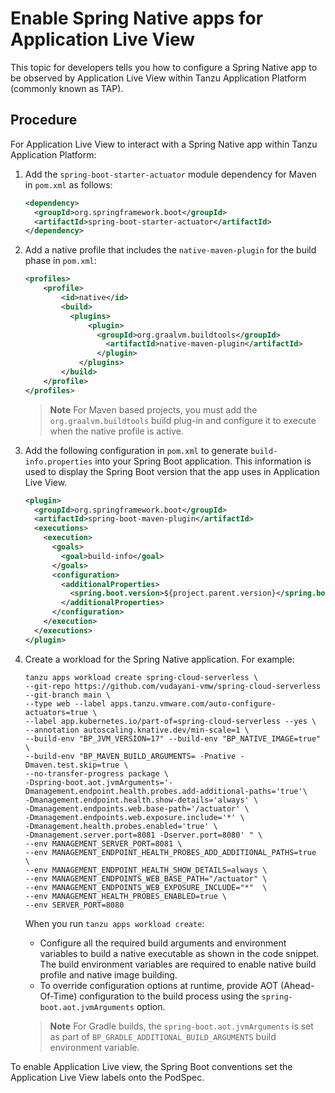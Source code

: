 # Enable Spring Native apps for Application Live View

This topic for developers tells you how to configure a Spring Native app to be observed by
Application Live View within Tanzu Application Platform (commonly known as TAP).

## <a id="procedure"></a>Procedure

For Application Live View to interact with a Spring Native app within Tanzu Application Platform:

1. Add the `spring-boot-starter-actuator` module dependency for Maven in `pom.xml` as follows:

    ```xml
    <dependency>
      <groupId>org.springframework.boot</groupId>
      <artifactId>spring-boot-starter-actuator</artifactId>
    </dependency>
    ```

1. Add a native profile that includes the `native-maven-plugin` for the build phase in `pom.xml`:

    ```xml
    <profiles>
        <profile>
            <id>native</id>
            <build>
              <plugins>
                  <plugin>
                    <groupId>org.graalvm.buildtools</groupId>
                      <artifactId>native-maven-plugin</artifactId>
                    </plugin>
                </plugins>
            </build>
        </profile>
    </profiles>
    ```

    >**Note** For Maven based projects, you must add the `org.graalvm.buildtools` build plug-in
    and configure it to execute when the native profile is active.

1. Add the following configuration in `pom.xml` to generate `build-info.properties` into your
Spring Boot application.
This information is used to display the Spring Boot version that the app uses in Application Live View.

    ```xml
    <plugin>
      <groupId>org.springframework.boot</groupId>
      <artifactId>spring-boot-maven-plugin</artifactId>
      <executions>
        <execution>
          <goals>
            <goal>build-info</goal>
          </goals>
          <configuration>
            <additionalProperties>
              <spring.boot.version>${project.parent.version}</spring.boot.version>
            </additionalProperties>
          </configuration>
        </execution>
      </executions>
    </plugin>
    ```

1. Create a workload for the Spring Native application. For example:

    ```console
    tanzu apps workload create spring-cloud-serverless \
    --git-repo https://github.com/vudayani-vmw/spring-cloud-serverless --git-branch main \
    --type web --label apps.tanzu.vmware.com/auto-configure-actuators=true \
    --label app.kubernetes.io/part-of=spring-cloud-serverless --yes \
    --annotation autoscaling.knative.dev/min-scale=1 \
    --build-env "BP_JVM_VERSION=17" --build-env "BP_NATIVE_IMAGE=true" \
    --build-env "BP_MAVEN_BUILD_ARGUMENTS= -Pnative -Dmaven.test.skip=true \
    --no-transfer-progress package \
    -Dspring-boot.aot.jvmArguments='-Dmanagement.endpoint.health.probes.add-additional-paths='true'\
    -Dmanagement.endpoint.health.show-details='always' \
    -Dmanagement.endpoints.web.base-path='/actuator' \
    -Dmanagement.endpoints.web.exposure.include='*' \
    -Dmanagement.health.probes.enabled='true' \
    -Dmanagement.server.port=8081 -Dserver.port=8080' " \
    --env MANAGEMENT_SERVER_PORT=8081 \
    --env MANAGEMENT_ENDPOINT_HEALTH_PROBES_ADD_ADDITIONAL_PATHS=true  \
    --env MANAGEMENT_ENDPOINT_HEALTH_SHOW_DETAILS=always \
    --env MANAGEMENT_ENDPOINTS_WEB_BASE_PATH="/actuator" \
    --env MANAGEMENT_ENDPOINTS_WEB_EXPOSURE_INCLUDE="*"  \
    --env MANAGEMENT_HEALTH_PROBES_ENABLED=true \
    --env SERVER_PORT=8080
    ```
    <!-- Can I break up the lines at sensible points with backslashes to make reading it easier? -->

    When you run `tanzu apps workload create`:

    - Configure all the required build arguments and environment variables to build a native
    executable as shown in the code snippet.
    The build environment variables are required to enable native build profile and native image building.
    - To override configuration options at runtime, provide AOT (Ahead-Of-Time) configuration
    to the build process using the `spring-boot.aot.jvmArguments` option.

    >**Note** For Gradle builds, the `spring-boot.aot.jvmArguments` is set as part of
    `BP_GRADLE_ADDITIONAL_BUILD_ARGUMENTS` build environment variable.

To enable Application Live view, the Spring Boot conventions set the Application Live View labels
onto the PodSpec.
